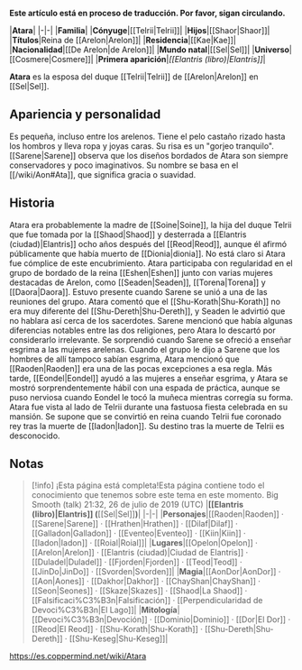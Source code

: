 **Este artículo está en proceso de traducción. Por favor, sigan circulando.**


|**Atara**|
|-|-|
|**Familia**|
|**Cónyuge**|[[Telrii\|Telrii]]|
|**Hijos**|[[Shaor\|Shaor]]|
|**Títulos**|Reina de [[Arelon\|Arelon]]|
|**Residencia**|[[Kae\|Kae]]|
|**Nacionalidad**|[[De Arelon\|de Arelon]]|
|**Mundo natal**|[[Sel\|Sel]]|
|**Universo**|[[Cosmere\|Cosmere]]|
|**Primera aparición**|*[[Elantris (libro)\|Elantris]]*|

**Atara** es la esposa del duque [[Telrii\|Telrii]] de [[Arelon\|Arelon]] en [[Sel\|Sel]].

## Apariencia y personalidad
Es pequeña, incluso entre los arelenos. Tiene el pelo castaño rizado hasta los hombros y lleva ropa y joyas caras. Su risa es un "gorjeo tranquilo". [[Sarene\|Sarene]] observa que los diseños bordados de Atara son siempre conservadores y poco imaginativos. Su nombre se basa en el [[/wiki/Aon#Ata]], que significa gracia o suavidad.

## Historia
Atara era probablemente la madre de [[Soine\|Soine]], la hija del duque Telrii que fue tomada por la [[Shaod\|Shaod]] y desterrada a [[Elantris (ciudad)\|Elantris]] ocho años después del [[Reod\|Reod]], aunque él afirmó públicamente que había muerto de [[Dionia\|dionia]]. No está claro si Atara fue cómplice de este encubrimiento.
Atara participaba con regularidad en el grupo de bordado de la reina [[Eshen\|Eshen]] junto con varias mujeres destacadas de Arelon, como [[Seaden\|Seaden]], [[Torena\|Torena]] y [[Daora\|Daora]]. Estuvo presente cuando Sarene se unió a una de las reuniones del grupo. Atara comentó que el [[Shu-Korath\|Shu-Korath]] no era muy diferente del [[Shu-Dereth\|Shu-Dereth]], y Seaden le advirtió que no hablara así cerca de los sacerdotes. Sarene mencionó que había algunas diferencias notables entre las dos religiones, pero Atara lo descartó por considerarlo irrelevante.
Se sorprendió cuando Sarene se ofreció a enseñar esgrima a las mujeres arelenas. Cuando el grupo le dijo a Sarene que los hombres de allí tampoco sabían esgrima, Atara mencionó que [[Raoden\|Raoden]] era una de las pocas excepciones a esa regla. Más tarde, [[Eondel\|Eondel]] ayudó a las mujeres a enseñar esgrima, y Atara se mostró sorprendentemente hábil con una espada de práctica, aunque se puso nerviosa cuando Eondel le tocó la muñeca mientras corregía su forma.
Atara fue vista al lado de Telrii durante una fastuosa fiesta celebrada en su mansión. Se supone que se convirtió en reina cuando Telrii fue coronado rey tras la muerte de [[Iadon\|Iadon]]. Su destino tras la muerte de Telrii es desconocido.

## Notas

> [!info] ¡Esta página está completa!Esta página contiene todo el conocimiento que tenemos sobre este tema en este momento.
Big Smooth (talk) 21:32, 26 de julio de 2019 (UTC)
|**[[Elantris (libro)\|Elantris]] (**[[Sel\|Sel]]**)**|
|-|-|
|**Personajes**|[[Raoden\|Raoden]] · [[Sarene\|Sarene]] · [[Hrathen\|Hrathen]] · [[Dilaf\|Dilaf]] · [[Galladon\|Galladon]] · [[Eventeo\|Eventeo]] · [[Kiin\|Kiin]] · [[Iadon\|Iadon]] · [[Roial\|Roial]]|
|**Lugares**|[[Opelon\|Opelon]] · [[Arelon\|Arelon]] · [[Elantris (ciudad)\|Ciudad de Elantris]] · [[Duladel\|Duladel]] · [[Fjorden\|Fjorden]] · [[Teod\|Teod]] · [[JinDo\|JinDo]] · [[Svorden\|Svorden]]|
|**Magia**|[[AonDor\|AonDor]] · [[Aon\|Aones]] · [[Dakhor\|Dakhor]] · [[ChayShan\|ChayShan]] · [[Seon\|Seones]] · [[Skaze\|Skazes]] · [[Shaod\|La Shaod]] · [[Falsificaci%C3%B3n\|Falsificación]] · [[Perpendicularidad de Devoci%C3%B3n\|El Lago]]|
|**Mitología**|[[Devoci%C3%B3n\|Devoción]] · [[Dominio\|Dominio]] · [[Dor\|El Dor]] · [[Reod\|El Reod]] · [[Shu-Korath\|Shu-Korath]] · [[Shu-Dereth\|Shu-Dereth]] · [[Shu-Keseg\|Shu-Keseg]]|



https://es.coppermind.net/wiki/Atara